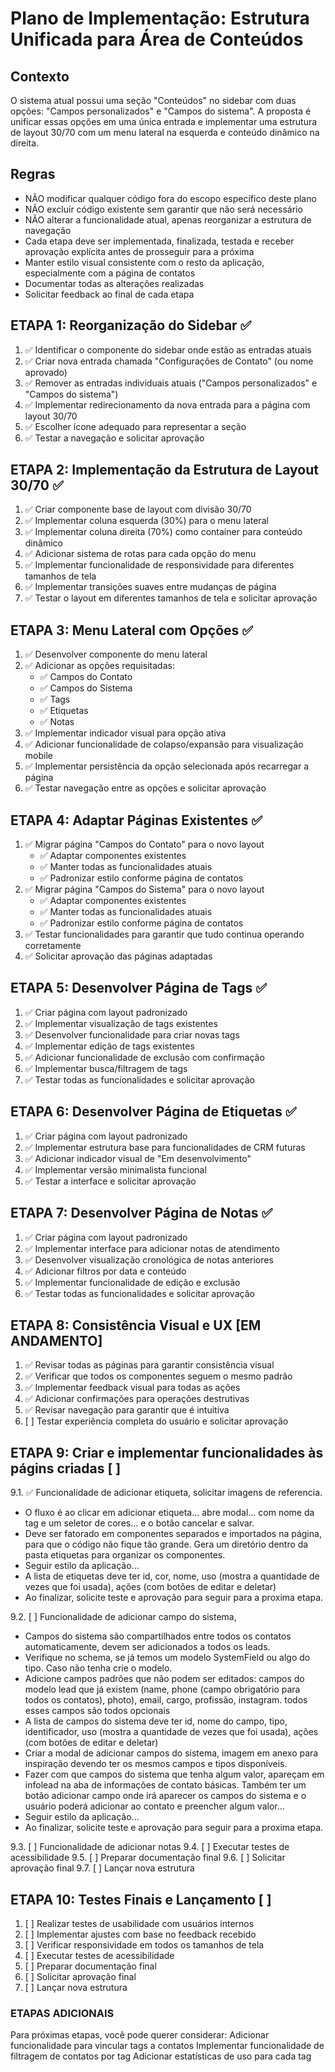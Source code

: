 # Plano de Implementação: Estrutura Unificada para Área de Conteúdos

## Contexto
O sistema atual possui uma seção "Conteúdos" no sidebar com duas opções: "Campos personalizados" e "Campos do sistema". A proposta é unificar essas opções em uma única entrada e implementar uma estrutura de layout 30/70 com um menu lateral na esquerda e conteúdo dinâmico na direita.

## Regras
- NÃO modificar qualquer código fora do escopo específico deste plano
- NÃO excluir código existente sem garantir que não será necessário
- NÃO alterar a funcionalidade atual, apenas reorganizar a estrutura de navegação
- Cada etapa deve ser implementada, finalizada, testada e receber aprovação explícita antes de prosseguir para a próxima
- Manter estilo visual consistente com o resto da aplicação, especialmente com a página de contatos
- Documentar todas as alterações realizadas
- Solicitar feedback ao final de cada etapa

## ETAPA 1: Reorganização do Sidebar ✅

1. ✅ Identificar o componente do sidebar onde estão as entradas atuais
2. ✅ Criar nova entrada chamada "Configurações de Contato" (ou nome aprovado)
3. ✅ Remover as entradas individuais atuais ("Campos personalizados" e "Campos do sistema")
4. ✅ Implementar redirecionamento da nova entrada para a página com layout 30/70
5. ✅ Escolher ícone adequado para representar a seção
6. ✅ Testar a navegação e solicitar aprovação

## ETAPA 2: Implementação da Estrutura de Layout 30/70 ✅

1. ✅ Criar componente base de layout com divisão 30/70
2. ✅ Implementar coluna esquerda (30%) para o menu lateral
3. ✅ Implementar coluna direita (70%) como container para conteúdo dinâmico
4. ✅ Adicionar sistema de rotas para cada opção do menu
5. ✅ Implementar funcionalidade de responsividade para diferentes tamanhos de tela
6. ✅ Implementar transições suaves entre mudanças de página
7. ✅ Testar o layout em diferentes tamanhos de tela e solicitar aprovação

## ETAPA 3: Menu Lateral com Opções ✅

1. ✅ Desenvolver componente do menu lateral
2. ✅ Adicionar as opções requisitadas:
   - ✅ Campos do Contato
   - ✅ Campos do Sistema
   - ✅ Tags
   - ✅ Etiquetas
   - ✅ Notas
3. ✅ Implementar indicador visual para opção ativa
4. ✅ Adicionar funcionalidade de colapso/expansão para visualização mobile
5. ✅ Implementar persistência da opção selecionada após recarregar a página
6. ✅ Testar navegação entre as opções e solicitar aprovação

## ETAPA 4: Adaptar Páginas Existentes ✅

1. ✅ Migrar página "Campos do Contato" para o novo layout
   - ✅ Adaptar componentes existentes
   - ✅ Manter todas as funcionalidades atuais
   - ✅ Padronizar estilo conforme página de contatos
2. ✅ Migrar página "Campos do Sistema" para o novo layout
   - ✅ Adaptar componentes existentes
   - ✅ Manter todas as funcionalidades atuais
   - ✅ Padronizar estilo conforme página de contatos
3. ✅ Testar funcionalidades para garantir que tudo continua operando corretamente
4. ✅ Solicitar aprovação das páginas adaptadas

## ETAPA 5: Desenvolver Página de Tags ✅

1. ✅ Criar página com layout padronizado
2. ✅ Implementar visualização de tags existentes
3. ✅ Desenvolver funcionalidade para criar novas tags
4. ✅ Implementar edição de tags existentes
5. ✅ Adicionar funcionalidade de exclusão com confirmação
6. ✅ Implementar busca/filtragem de tags
7. ✅ Testar todas as funcionalidades e solicitar aprovação

## ETAPA 6: Desenvolver Página de Etiquetas ✅

1. ✅ Criar página com layout padronizado
2. ✅ Implementar estrutura base para funcionalidades de CRM futuras
3. ✅ Adicionar indicador visual de "Em desenvolvimento"
4. ✅ Implementar versão minimalista funcional
5. ✅ Testar a interface e solicitar aprovação

## ETAPA 7: Desenvolver Página de Notas ✅

1. ✅ Criar página com layout padronizado
2. ✅ Implementar interface para adicionar notas de atendimento
3. ✅ Desenvolver visualização cronológica de notas anteriores
4. ✅ Adicionar filtros por data e conteúdo
5. ✅ Implementar funcionalidade de edição e exclusão
6. ✅ Testar todas as funcionalidades e solicitar aprovação

## ETAPA 8: Consistência Visual e UX [EM ANDAMENTO]

1. ✅ Revisar todas as páginas para garantir consistência visual
2. ✅ Verificar que todos os componentes seguem o mesmo padrão
3. ✅ Implementar feedback visual para todas as ações
4. ✅ Adicionar confirmações para operações destrutivas
5. ✅ Revisar navegação para garantir que é intuitiva
6. [ ] Testar experiência completa do usuário e solicitar aprovação

## ETAPA 9: Criar e implementar funcionalidades às págins criadas [ ]

9.1. ✅ Funcionalidade de adicionar etiqueta, solicitar imagens de referencia. 
- O fluxo é ao clicar em adicionar etiqueta... abre modal... com nome da tag e um seletor de cores... e o botão cancelar e salvar. 
- Deve ser fatorado em componentes separados e importados na página, para que o código não fique tão grande. Gera um diretório dentro da pasta etiquetas para organizar os componentes.
- Seguir estilo da aplicação... 
- A lista de etiquetas deve ter id, cor, nome, uso (mostra a quantidade de vezes que foi usada), ações (com botões de editar e deletar)
- Ao finalizar, solicite teste e aprovação para seguir para a proxima etapa.




9.2. [ ] Funcionalidade de adicionar campo do sistema,
- Campos do sistema são compartilhados entre todos os contatos automaticamente, devem ser adicionados a todos os leads.
- Verifique no schema, se já temos um modelo SystemField ou algo do tipo. Caso não tenha crie o modelo.
- Adicione campos padrões que não podem ser editados: campos do modelo lead que já existem (name, phone (campo obrigatório para todos os contatos), photo), email, cargo, profissão, instagram. todos esses campos são todos opcionais
- A lista de campos do sistema deve ter id, nome do campo, tipo, identificador, uso (mostra a quantidade de vezes que foi usada), ações (com botões de editar e deletar)
- Criar a modal de adicionar campos do sistema, imagem em anexo para inspiração devendo ter os mesmos campos e tipos disponíveis.
- Fazer com que campos do sistema que tenha algum valor, apareçam em infolead na aba de informações de contato básicas. Também ter um botão adicionar campo onde irá aparecer os campos do sistema e o usuário poderá adicionar ao contato e preencher algum valor...
- Seguir estilo da aplicação...
- Ao finalizar, solicite teste e aprovação para seguir para a proxima etapa.



9.3. [ ] Funcionalidade de adicionar notas
9.4. [ ] Executar testes de acessibilidade
9.5. [ ] Preparar documentação final
9.6. [ ] Solicitar aprovação final
9.7. [ ] Lançar nova estrutura



## ETAPA 10: Testes Finais e Lançamento [ ]

1. [ ] Realizar testes de usabilidade com usuários internos
2. [ ] Implementar ajustes com base no feedback recebido
3. [ ] Verificar responsividade em todos os tamanhos de tela
4. [ ] Executar testes de acessibilidade
5. [ ] Preparar documentação final
6. [ ] Solicitar aprovação final
7. [ ] Lançar nova estrutura




### ETAPAS ADICIONAIS
Para próximas etapas, você pode querer considerar:
Adicionar funcionalidade para vincular tags a contatos
Implementar funcionalidade de filtragem de contatos por tag
Adicionar estatísticas de uso para cada tag